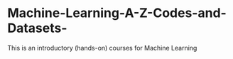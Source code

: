 # Machine-Learning-A-Z-Codes-and-Datasets-
This is an introductory (hands-on) courses for Machine Learning
